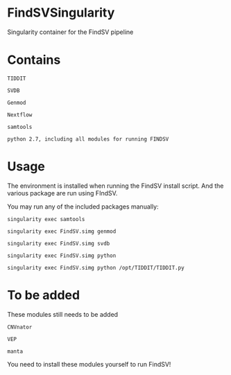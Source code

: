 # FindSVSingularity
Singularity container for the FindSV pipeline

# Contains

    TIDDIT

    SVDB

    Genmod

    Nextflow

    samtools

    python 2.7, including all modules for running FINDSV

# Usage
The environment is installed when running the FindSV install script. And the various package are run using FIndSV.

You may run any of the included packages manually:

    singularity exec samtools 

    singularity exec FindSV.simg genmod

    singularity exec FindSV.simg svdb

    singularity exec FindSV.simg python

    singularity exec FindSV.simg python /opt/TIDDIT/TIDDIT.py

# To be added
These modules still needs to be added
    
    CNVnator

    VEP

    manta

You need to install these modules yourself to run FindSV!
